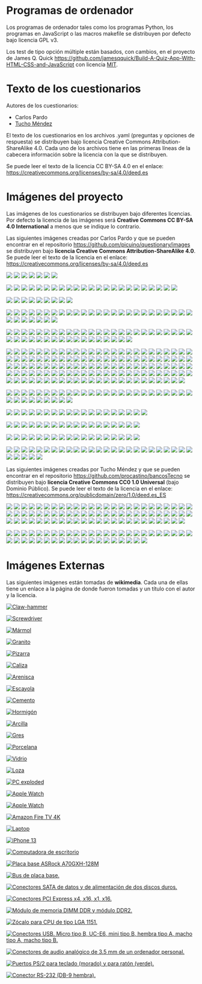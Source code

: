 ﻿Programas de ordenador
======================
Los programas de ordenador tales como los programas Python,
los programas en JavaScript o las macros makefile se 
distribuyen por defecto bajo licencia GPL v3. 

Los test de tipo opción múltiple están basados, con cambios, 
en el proyecto de James Q. Quick
https://github.com/jamesqquick/Build-A-Quiz-App-With-HTML-CSS-and-JavaScript
con licencia [MIT](https://github.com/jamesqquick/Build-A-Quiz-App-With-HTML-CSS-and-JavaScript/blob/master/LICENSE).


Texto de los cuestionarios
==========================
Autores de los cuestionarios:
 - Carlos Pardo
 - [Tucho Méndez](https://github.com/procastino/bancosTecno)

El texto de los cuestionarios en los archivos .yaml (preguntas y opciones 
de respuesta) se distribuyen bajo licencia Creative Commons 
Attribution-ShareAlike 4.0.
Cada uno de los archivos tiene en las primeras líneas de la cabecera 
información sobre la licencia con la que se distribuyen.

Se puede leer el texto de la licencia CC BY-SA 4.0 en el enlace:
https://creativecommons.org/licenses/by-sa/4.0/deed.es


Imágenes del proyecto
=====================
Las imágenes de los cuestionarios se distribuyen bajo diferentes 
licencias. Por defecto la licencia de las imágenes será 
**Creative Commons CC BY-SA 4.0 International** a menos que se indique 
lo contrario.

Las siguientes imágenes creadas por Carlos Pardo y que se pueden encontrar 
en el repositorio  https://github.com/picuino/questionary/images
se distribuyen bajo **licencia Creative Commons Attribution-ShareAlike 4.0**.
Se puede leer el texto de la licencia en el enlace: 
https://creativecommons.org/licenses/by-sa/4.0/deed.es

![](images/thumbs/mecan-calibre-0000n.png)
![](images/thumbs/mecan-calibre-0050n.png)
![](images/thumbs/mecan-calibre-0100n.png)
![](images/thumbs/mecan-calibre-0150n.png)
![](images/thumbs/mecan-calibre-0200n.png)
![](images/thumbs/mecan-calibre-0250n.png)
![](images/thumbs/mecan-calibre-0300n.png)

![](images/thumbs/mecan-poleas-01r.png)
![](images/thumbs/mecan-poleas-02br.png)
![](images/thumbs/mecan-poleas-02r.png)
![](images/thumbs/mecan-poleas-03br.png)
![](images/thumbs/mecan-poleas-03r.png)
![](images/thumbs/mecan-poleas-04br.png)
![](images/thumbs/mecan-poleas-04r.png)
![](images/thumbs/mecan-poleas-05br.png)
![](images/thumbs/mecan-poleas-05r.png)
![](images/thumbs/mecan-poleas-06br.png)
![](images/thumbs/mecan-poleas-06r.png)
![](images/thumbs/mecan-poleas-07br.png)
![](images/thumbs/mecan-poleas-07r.png)
![](images/thumbs/mecan-poleas-08br.png)
![](images/thumbs/mecan-poleas-08r.png)
![](images/thumbs/mecan-poleas-09br.png)
![](images/thumbs/mecan-poleas-09r.png)
![](images/thumbs/mecan-poleas-10br.png)
![](images/thumbs/mecan-poleas-10r.png)
![](images/thumbs/mecan-poleas-11br.png)
![](images/thumbs/mecan-poleas-11r.png)
![](images/thumbs/mecan-poleas-12br.png)
![](images/thumbs/mecan-poleas-12r.png)

![](images/thumbs/informatica-placa-base-04a.jpg)
![](images/thumbs/informatica-placa-base-04b.jpg)
![](images/thumbs/informatica-placa-base-04c.jpg)
![](images/thumbs/informatica-placa-base-04d.jpg)
![](images/thumbs/informatica-placa-base-04e.jpg)
![](images/thumbs/informatica-placa-base-04f.jpg)
![](images/thumbs/informatica-esquema-ordenador-02.png)
![](images/thumbs/informatica-esquema-ordenador.png)
![](images/thumbs/img-0098b.jpg)

![](images/thumbs/neumatic-simbolo-compresor.png)
![](images/thumbs/neumatic-simbolo-deposito.png)
![](images/thumbs/neumatic-simbolo-escape-rapido.png)
![](images/thumbs/neumatic-simbolo-escape-silenciador.png)
![](images/thumbs/neumatic-simbolo-filtro.png)
![](images/thumbs/neumatic-simbolo-fuente-presion.png)
![](images/thumbs/neumatic-simbolo-lubricador.png)
![](images/thumbs/neumatic-simbolo-manometro.png)
![](images/thumbs/neumatic-simbolo-motor-giratorio.png)
![](images/thumbs/neumatic-simbolo-pilotaje-electrico.png)
![](images/thumbs/neumatic-simbolo-pilotaje-enclavamiento.png)
![](images/thumbs/neumatic-simbolo-pilotaje-neumatico.png)
![](images/thumbs/neumatic-simbolo-pilotaje-palanca.png)
![](images/thumbs/neumatic-simbolo-pilotaje-pedal.png)
![](images/thumbs/neumatic-simbolo-pilotaje-pulsador.png)
![](images/thumbs/neumatic-simbolo-pilotaje-rodillo.png)
![](images/thumbs/neumatic-simbolo-piston-doble-efecto.png)
![](images/thumbs/neumatic-simbolo-piston-simple-efecto.png)
![](images/thumbs/neumatic-simbolo-purgador-condensados.png)
![](images/thumbs/neumatic-simbolo-regulador-presion.png)
![](images/thumbs/neumatic-simbolo-retorno-muelle.png)
![](images/thumbs/neumatic-simbolo-secador.png)
![](images/thumbs/neumatic-simbolo-unidad-mantenimiento.png)
![](images/thumbs/neumatic-simbolo-valvula-2-2.png)
![](images/thumbs/neumatic-simbolo-valvula-3-2.png)
![](images/thumbs/neumatic-simbolo-valvula-4-2.png)
![](images/thumbs/neumatic-simbolo-valvula-5-2.png)
![](images/thumbs/neumatic-simbolo-valvula-antirretorno.png)
![](images/thumbs/neumatic-simbolo-valvula-estranguladora-unidireccional.png)
![](images/thumbs/neumatic-simbolo-valvula-estranguladora.png)
![](images/thumbs/neumatic-simbolo-valvula-or.png)
![](images/thumbs/neumatic-simbolo-valvula-simultaneidad.png)

![](images/thumbs/electric-simbolo-altavoz.png)
![](images/thumbs/electric-simbolo-amperimetro.png)
![](images/thumbs/electric-simbolo-cable-conectado.png)
![](images/thumbs/electric-simbolo-cable-cruzado.png)
![](images/thumbs/electric-simbolo-condensador-pol.png)
![](images/thumbs/electric-simbolo-condensador.png)
![](images/thumbs/electric-simbolo-conector.png)
![](images/thumbs/electric-simbolo-conmutador.png)
![](images/thumbs/electric-simbolo-diodo.png)
![](images/thumbs/electric-simbolo-final-carrera.png)
![](images/thumbs/electric-simbolo-fusible.png)
![](images/thumbs/electric-simbolo-generador.png)
![](images/thumbs/electric-simbolo-inductancia.png)
![](images/thumbs/electric-simbolo-interruptor.png)
![](images/thumbs/electric-simbolo-lampara.png)
![](images/thumbs/electric-simbolo-led.png)
![](images/thumbs/electric-simbolo-masa.png)
![](images/thumbs/electric-simbolo-motor.png)
![](images/thumbs/electric-simbolo-npn.png)
![](images/thumbs/electric-simbolo-pila.png)
![](images/thumbs/electric-simbolo-pnp.png)
![](images/thumbs/electric-simbolo-potenciometro.png)
![](images/thumbs/electric-simbolo-pulsador-na.png)
![](images/thumbs/electric-simbolo-pulsador-nc.png)
![](images/thumbs/electric-simbolo-rele.png)
![](images/thumbs/electric-simbolo-resistencia-ldr.png)
![](images/thumbs/electric-simbolo-resistencia-ntc.png)
![](images/thumbs/electric-simbolo-resistencia-variable.png)
![](images/thumbs/electric-simbolo-resistencia.png)
![](images/thumbs/electric-simbolo-tierra.png)
![](images/thumbs/electric-simbolo-transformador.png)
![](images/thumbs/electric-simbolo-voltimetro.png)
![](images/thumbs/electric-simbolo-zumbador.png)
![](images/thumbs/electric-simbolo-resistencia2.png)
![](images/thumbs/electric-simbolo-puerta-and.png)
![](images/thumbs/electric-simbolo-puerta-nand.png)
![](images/thumbs/electric-simbolo-puerta-nor.png)
![](images/thumbs/electric-simbolo-puerta-not.png)
![](images/thumbs/electric-simbolo-puerta-or.png)
![](images/thumbs/electric-simbolo-puerta-xor.png)
![](images/thumbs/electric-simbolo-amplificador-operacional.png)
![](images/thumbs/electric-terraSimbolo.png)

![](images/thumbs/electric-serie-paralelo-c36.png)
![](images/thumbs/electric-serie-paralelo-c24.png)
![](images/thumbs/electric-serie-paralelo-c34.png)
![](images/thumbs/electric-serie-paralelo-c06.png)
![](images/thumbs/electric-serie-paralelo-c32.png)
![](images/thumbs/electric-serie-paralelo-c40.png)
![](images/thumbs/electric-serie-paralelo-c37.png)
![](images/thumbs/electric-serie-paralelo-c12.png)
![](images/thumbs/electric-serie-paralelo-c35.png)
![](images/thumbs/electric-serie-paralelo-c03.png)
![](images/thumbs/electric-serie-paralelo-c39.png)
![](images/thumbs/electric-serie-paralelo-c33.png)
![](images/thumbs/electric-serie-paralelo-c29.png)
![](images/thumbs/electric-serie-paralelo-c28.png)
![](images/thumbs/electric-serie-paralelo-c30.png)
![](images/thumbs/electric-serie-paralelo-c15.png)
![](images/thumbs/electric-serie-paralelo-c31.png)
![](images/thumbs/electric-serie-paralelo-c23.png)
![](images/thumbs/electric-serie-paralelo-c27.png)
![](images/thumbs/electric-serie-paralelo-c08.png)
![](images/thumbs/electric-serie-paralelo-c13.png)
![](images/thumbs/electric-serie-paralelo-c14.png)
![](images/thumbs/electric-serie-paralelo-c21.png)
![](images/thumbs/electric-serie-paralelo-c11.png)
![](images/thumbs/electric-serie-paralelo-c10.png)
![](images/thumbs/electric-serie-paralelo-c09.png)
![](images/thumbs/electric-serie-paralelo-c02.png)
![](images/thumbs/electric-serie-paralelo-c17.png)
![](images/thumbs/electric-serie-paralelo-c38.png)
![](images/thumbs/electric-serie-paralelo-c22.png)
![](images/thumbs/electric-serie-paralelo-c25.png)
![](images/thumbs/electric-serie-paralelo-c20.png)
![](images/thumbs/electric-serie-paralelo-c19.png)
![](images/thumbs/electric-serie-paralelo-c04.png)
![](images/thumbs/electric-serie-paralelo-c18.png)
![](images/thumbs/electric-serie-paralelo-c26.png)
![](images/thumbs/electric-serie-paralelo-c07.png)
![](images/thumbs/electric-serie-paralelo-c05.png)
![](images/thumbs/electric-serie-paralelo-c16.png)
![](images/thumbs/electric-serie-paralelo-c01.png)
![](images/thumbs/electric-resistencia-10.png)
![](images/thumbs/electric-resistencia-100.png)
![](images/thumbs/electric-resistencia-1000.png)
![](images/thumbs/electric-resistencia-10000.png)
![](images/thumbs/electric-resistencia-100000.png)
![](images/thumbs/electric-resistencia-1000000.png)
![](images/thumbs/electric-resistencia-12.png)
![](images/thumbs/electric-resistencia-120.png)
![](images/thumbs/electric-resistencia-1200.png)
![](images/thumbs/electric-resistencia-12000.png)
![](images/thumbs/electric-resistencia-120000.png)
![](images/thumbs/electric-resistencia-1200000.png)
![](images/thumbs/electric-resistencia-15.png)
![](images/thumbs/electric-resistencia-150.png)
![](images/thumbs/electric-resistencia-1500.png)
![](images/thumbs/electric-resistencia-15000.png)
![](images/thumbs/electric-resistencia-150000.png)
![](images/thumbs/electric-resistencia-1500000.png)
![](images/thumbs/electric-resistencia-18.png)
![](images/thumbs/electric-resistencia-180.png)
![](images/thumbs/electric-resistencia-1800.png)
![](images/thumbs/electric-resistencia-18000.png)
![](images/thumbs/electric-resistencia-180000.png)
![](images/thumbs/electric-resistencia-1800000.png)
![](images/thumbs/electric-resistencia-1_0.png)
![](images/thumbs/electric-resistencia-1_2.png)
![](images/thumbs/electric-resistencia-1_5.png)
![](images/thumbs/electric-resistencia-1_8.png)
![](images/thumbs/electric-resistencia-22.png)
![](images/thumbs/electric-resistencia-220.png)
![](images/thumbs/electric-resistencia-2200.png)
![](images/thumbs/electric-resistencia-22000.png)
![](images/thumbs/electric-resistencia-220000.png)
![](images/thumbs/electric-resistencia-2200000.png)
![](images/thumbs/electric-resistencia-27.png)
![](images/thumbs/electric-resistencia-270.png)
![](images/thumbs/electric-resistencia-2700.png)
![](images/thumbs/electric-resistencia-27000.png)
![](images/thumbs/electric-resistencia-270000.png)
![](images/thumbs/electric-resistencia-2700000.png)
![](images/thumbs/electric-resistencia-2_2.png)
![](images/thumbs/electric-resistencia-2_7.png)
![](images/thumbs/electric-resistencia-33.png)
![](images/thumbs/electric-resistencia-330.png)
![](images/thumbs/electric-resistencia-3300.png)
![](images/thumbs/electric-resistencia-33000.png)
![](images/thumbs/electric-resistencia-330000.png)
![](images/thumbs/electric-resistencia-3300000.png)
![](images/thumbs/electric-resistencia-39.png)
![](images/thumbs/electric-resistencia-390.png)
![](images/thumbs/electric-resistencia-3900.png)
![](images/thumbs/electric-resistencia-39000.png)
![](images/thumbs/electric-resistencia-390000.png)
![](images/thumbs/electric-resistencia-3900000.png)
![](images/thumbs/electric-resistencia-3_3.png)
![](images/thumbs/electric-resistencia-3_9.png)
![](images/thumbs/electric-resistencia-47.png)
![](images/thumbs/electric-resistencia-470.png)
![](images/thumbs/electric-resistencia-4700.png)
![](images/thumbs/electric-resistencia-47000.png)
![](images/thumbs/electric-resistencia-470000.png)
![](images/thumbs/electric-resistencia-4700000.png)
![](images/thumbs/electric-resistencia-4_7.png)
![](images/thumbs/electric-resistencia-56.png)
![](images/thumbs/electric-resistencia-560.png)
![](images/thumbs/electric-resistencia-5600.png)
![](images/thumbs/electric-resistencia-56000.png)
![](images/thumbs/electric-resistencia-560000.png)
![](images/thumbs/electric-resistencia-5600000.png)
![](images/thumbs/electric-resistencia-5_6.png)
![](images/thumbs/electric-resistencia-68.png)
![](images/thumbs/electric-resistencia-680.png)
![](images/thumbs/electric-resistencia-6800.png)
![](images/thumbs/electric-resistencia-68000.png)
![](images/thumbs/electric-resistencia-680000.png)
![](images/thumbs/electric-resistencia-6800000.png)
![](images/thumbs/electric-resistencia-6_8.png)
![](images/thumbs/electric-resistencia-82.png)
![](images/thumbs/electric-resistencia-820.png)
![](images/thumbs/electric-resistencia-8200.png)
![](images/thumbs/electric-resistencia-82000.png)
![](images/thumbs/electric-resistencia-820000.png)
![](images/thumbs/electric-resistencia-8200000.png)
![](images/thumbs/electric-resistencia-8_2.png)

![](images/thumbs/electric-circuit-01.png)
![](images/thumbs/electric-circuit-02.png)
![](images/thumbs/electric-circuit-03.png)
![](images/thumbs/electric-circuit-04.png)
![](images/thumbs/electric-circuit-05.png)
![](images/thumbs/electric-circuit-06.png)
![](images/thumbs/electric-circuit-07.png)
![](images/thumbs/electric-circuit-08.png)
![](images/thumbs/electric-circuit-09.png)
![](images/thumbs/electric-circuit-10.png)
![](images/thumbs/electric-circuit-11.png)
![](images/thumbs/electric-circuit-12.png)
![](images/thumbs/electric-circuit-21.png)
![](images/thumbs/electric-circuit-22.png)
![](images/thumbs/electric-circuit-23.png)
![](images/thumbs/electric-circuit-24.png)
![](images/thumbs/electric-circuit-25.png)
![](images/thumbs/electric-circuit-26.png)
![](images/thumbs/electric-circuit-27.png)
![](images/thumbs/electric-circuit-28.png)
![](images/thumbs/electric-circuit-29.png)
![](images/thumbs/electric-circuit-30.png)
![](images/thumbs/electric-circuit-31.png)
![](images/thumbs/electric-circuit-32.png)
![](images/thumbs/electric-circuit-41.png)
![](images/thumbs/electric-circuit-42.png)
![](images/thumbs/electric-circuit-43.png)
![](images/thumbs/electric-circuit-44.png)
![](images/thumbs/electric-circuit-45.png)
![](images/thumbs/electric-circuit-46.png)
![](images/thumbs/electric-circuit-47.png)
![](images/thumbs/electric-circuit-48.png)
![](images/thumbs/electric-circuit-49.png)
![](images/thumbs/electric-circuit-50.png)

![](images/thumbs/electric-table-and.png)
![](images/thumbs/electric-table-nand.png)
![](images/thumbs/electric-table-nor.png)
![](images/thumbs/electric-table-not.png)
![](images/thumbs/electric-table-or.png)
![](images/thumbs/electric-table-tricky.png)
![](images/thumbs/electric-table-xnor.png)
![](images/thumbs/electric-table-xor.png)
![](images/thumbs/electric-digital-01.png)
![](images/thumbs/electric-digital-02.png)
![](images/thumbs/electric-digital-03.png)
![](images/thumbs/electric-digital-04.png)
![](images/thumbs/electric-digital-05.png)
![](images/thumbs/electric-digital-06.png)
![](images/thumbs/electric-digital-07.png)
![](images/thumbs/electric-digital-08.png)
![](images/thumbs/electric-digital-09.png)
![](images/thumbs/electric-digital-10.png)
![](images/thumbs/electric-digital-11.png)

![](images/thumbs/electric-ley-ohm-01.png)
![](images/thumbs/electric-ley-ohm-02.png)
![](images/thumbs/electric-ley-ohm-03.png)
![](images/thumbs/electric-ley-ohm-04.png)
![](images/thumbs/electric-ley-ohm-05.png)
![](images/thumbs/electric-ley-ohm-06.png)
![](images/thumbs/electric-ley-ohm-07.png)
![](images/thumbs/electric-ley-ohm-08.png)
![](images/thumbs/electric-ley-ohm-09.png)
![](images/thumbs/electric-ley-ohm-10.png)
![](images/thumbs/electric-ley-ohm-11.png)
![](images/thumbs/electric-ley-ohm-12.png)
![](images/thumbs/electric-ley-ohm-13.png)
![](images/thumbs/electric-ley-ohm-14.png)
![](images/thumbs/electric-ley-ohm-15.png)
![](images/thumbs/electric-ley-ohm-16.png)
![](images/thumbs/electric-ley-ohm-17.png)
![](images/thumbs/electric-ley-ohm-18.png)

![](images/thumbs/electric-ley-ohm-21.png)
![](images/thumbs/electric-ley-ohm-22.png)
![](images/thumbs/electric-ley-ohm-23.png)
![](images/thumbs/electric-ley-ohm-24.png)
![](images/thumbs/electric-ley-ohm-25.png)
![](images/thumbs/electric-ley-ohm-26.png)
![](images/thumbs/electric-ley-ohm-27.png)
![](images/thumbs/electric-ley-ohm-28.png)
![](images/thumbs/electric-ley-ohm-29.png)
![](images/thumbs/electric-ley-ohm-30.png)
![](images/thumbs/electric-ley-ohm-31.png)
![](images/thumbs/electric-ley-ohm-32.png)
![](images/thumbs/electric-ley-ohm-33.png)
![](images/thumbs/electric-ley-ohm-34.png)
![](images/thumbs/electric-ley-ohm-35.png)
![](images/thumbs/electric-ley-ohm-36.png)
![](images/thumbs/electric-ley-ohm-37.png)
![](images/thumbs/electric-ley-ohm-38.png)

![](images/thumbs/electric-resistencias-serie-paralelo-21.png)
![](images/thumbs/electric-resistencias-serie-paralelo-22.png)
![](images/thumbs/electric-resistencias-serie-paralelo-23.png)
![](images/thumbs/electric-resistencias-serie-paralelo-24.png)
![](images/thumbs/electric-resistencias-serie-paralelo-25.png)
![](images/thumbs/electric-resistencias-serie-paralelo-26.png)
![](images/thumbs/electric-resistencias-serie-paralelo-27.png)
![](images/thumbs/electric-resistencias-serie-paralelo-28.png)
![](images/thumbs/electric-resistencias-serie-paralelo-29.png)
![](images/thumbs/electric-resistencias-serie-paralelo-30.png)
![](images/thumbs/electric-resistencias-serie-paralelo-31.png)
![](images/thumbs/electric-resistencias-serie-paralelo-32.png)
![](images/thumbs/electric-resistencias-serie-paralelo-33.png)
![](images/thumbs/electric-resistencias-serie-paralelo-34.png)
![](images/thumbs/electric-resistencias-serie-paralelo-35.png)
![](images/thumbs/electric-resistencias-serie-paralelo-41.png)
![](images/thumbs/electric-resistencias-serie-paralelo-42.png)
![](images/thumbs/electric-resistencias-serie-paralelo-43.png)
![](images/thumbs/electric-resistencias-serie-paralelo-44.png)
![](images/thumbs/electric-resistencias-serie-paralelo-45.png)
![](images/thumbs/electric-resistencias-serie-paralelo-46.png)
![](images/thumbs/electric-resistencias-serie-paralelo-47.png)
![](images/thumbs/electric-resistencias-serie-paralelo-48.png)
![](images/thumbs/electric-resistencias-serie-paralelo-49.png)
![](images/thumbs/electric-resistencias-serie-paralelo-50.png)
![](images/thumbs/electric-resistencias-serie-paralelo-51.png)
![](images/thumbs/electric-resistencias-serie-paralelo-52.png)
![](images/thumbs/electric-resistencias-serie-paralelo-53.png)
![](images/thumbs/electric-resistencias-serie-paralelo-54.png)
![](images/thumbs/electric-resistencias-serie-paralelo-55.png)


Las siguientes imágenes creadas por Tucho Méndez y que se pueden encontrar 
en el repositorio https://github.com/procastino/bancosTecno
se distribuyen bajo **licencia Creative Commons CC0 1.0 Universal**
(bajo Dominio Público).
Se puede leer el texto de la licencia en el enlace: https://creativecommons.org/publicdomain/zero/1.0/deed.es_ES

![](images/thumbs/electric-2CircLedAcenden.png)
![](images/thumbs/electric-2circSimples.png)
![](images/thumbs/electric-2Int1Zoador.png)
![](images/thumbs/electric-2Int3leds.png)
![](images/thumbs/electric-2IntMixtoTricky.png)
![](images/thumbs/electric-2IntParalelo.png)
![](images/thumbs/electric-2IntResisLedCorto.png)
![](images/thumbs/electric-2IntSerie.png)
![](images/thumbs/electric-2IntSerieMotor.png)
![](images/thumbs/electric-2IntSerieTricky.png)
![](images/thumbs/electric-2pulsParaleloQuitaCable.png)
![](images/thumbs/electric-2receptoresSerie.png)
![](images/thumbs/electric-2ResisParalelo.png)
![](images/thumbs/electric-2resisParalelo24.png)
![](images/thumbs/electric-2ResisParalelo36.png)
![](images/thumbs/electric-2ResisParaleloTricky44.png)
![](images/thumbs/electric-pilaSimbolo.png)
![](images/thumbs/electric-2resisSerie.png)
![](images/thumbs/electric-3ledParal3IntAcenden.png)
![](images/thumbs/electric-3ledParal4IntAcenden.png)
![](images/thumbs/electric-3LedsCortoAcenden.png)
![](images/thumbs/electric-3PilasParalelo.png)
![](images/thumbs/electric-3PilasSerie.png)
![](images/thumbs/electric-3ResisMixto.png)
![](images/thumbs/electric-3ResisMixto422.png)
![](images/thumbs/electric-3ResisMixto436.png)
![](images/thumbs/electric-3ResisParalelo.png)
![](images/thumbs/electric-3ResisParalelo422.png)
![](images/thumbs/electric-3ResisParalelo666.png)
![](images/thumbs/electric-3resisParaleloQue.png)
![](images/thumbs/electric-3resisParalelo_1.png)
![](images/thumbs/electric-3ResisSerie.png)
![](images/thumbs/electric-3ResisSerie223.png)
![](images/thumbs/electric-4LedsCortoAcenden.png)
![](images/thumbs/electric-4ResisMixto4466.png)
![](images/thumbs/electric-6ledAcenden.png)
![](images/thumbs/electric-brBoard2PulsXeralSecEsquemas.png)
![](images/thumbs/electric-brBoard2PulsXeralSecundario.png)
![](images/thumbs/electric-brboardBenConectadas01.png)
![](images/thumbs/electric-brboardResisCircuito.png)
![](images/thumbs/electric-brboardSerieParalelo01.png)
![](images/thumbs/electric-brboardSerieParalelo02.png)
![](images/thumbs/electric-brBr2int2LedParalelo.png)
![](images/thumbs/electric-brBr2IntParalelo.png)
![](images/thumbs/electric-brbr2pulsadoresSerieTricky.png)
![](images/thumbs/electric-brBr3Led1intCalAcende.png)
![](images/thumbs/electric-brbrUnLedPulsadorTricky.png)
![](images/thumbs/electric-duasPilasSerie.png)
![](images/thumbs/electric-ledCurtocircuito.png)
![](images/thumbs/electric-leiOhmDifVoltDifRes.png)
![](images/thumbs/electric-leiOhmSameRes.png)
![](images/thumbs/electric-leiOhmSameVolt.png)
![](images/thumbs/electric-leiOhmSameVoltDecimalOhm.png)
![](images/thumbs/electric-leiOhmSameVoltKohm.png)
![](images/thumbs/electric-altofalanteSimbolo.png)
![](images/thumbs/electric-voltEnA60044.png)
![](images/thumbs/electric-voltEnA611K.png)
![](images/thumbs/electric-voltEnA61K1.png)
![](images/thumbs/electric-voltEnA622.png)
![](images/thumbs/electric-voltEnA62K2K.png)
![](images/thumbs/electric-voltEnA642.png)
![](images/thumbs/electric-voltEnA644.png)
![](images/thumbs/electric-motorSimbolo.png)
![](images/thumbs/electric-lampadaSimbolo.png)
![](images/thumbs/electric-conmutadorSimbolo.png)
![](images/thumbs/electric-pulsadorSimbolo.png)
![](images/thumbs/electric-interruptorSimbolo.png)
![](images/thumbs/electric-3resisParalelob.png)
![](images/thumbs/electric-resistenciaSimbolo2.png)
![](images/thumbs/electric-xeradorAC.png)
![](images/thumbs/electric-ledSimbolo.png)
![](images/thumbs/electric-zoadorSimbolo.png)
![](images/thumbs/electric-2resisParalelob.png)
![](images/thumbs/electric-resistenciaSimbolo.png)

![](images/thumbs/electric-100Ohm.png)
![](images/thumbs/electric-10KOhm.png)
![](images/thumbs/electric-15KOhm.png)
![](images/thumbs/electric-1kOhm.png)
![](images/thumbs/electric-1MOhm.png)
![](images/thumbs/electric-220Ohm.png)
![](images/thumbs/electric-2k2Ohm.png)
![](images/thumbs/electric-2K7Ohm.png)
![](images/thumbs/electric-330Ohm.png)
![](images/thumbs/electric-33Ohm.png)
![](images/thumbs/electric-3Ohm.png)
![](images/thumbs/electric-470KOhm.png)
![](images/thumbs/electric-470Ohm.png)
![](images/thumbs/electric-82MOhm.png)
![](images/thumbs/electric-andGate.png)
![](images/thumbs/electric-borrar.png)
![](images/thumbs/electric-circuit-52.png)
![](images/thumbs/electric-colorCode.png)
![](images/thumbs/electric-digital-12.png)
![](images/thumbs/electric-nandAnd.png)
![](images/thumbs/electric-nandGate.png)
![](images/thumbs/electric-nandNor.png)
![](images/thumbs/electric-nandNot.png)
![](images/thumbs/electric-nandOr.png)
![](images/thumbs/electric-nandXnor.png)
![](images/thumbs/electric-nandXor.png)
![](images/thumbs/electric-norGate.png)
![](images/thumbs/electric-notGate.png)
![](images/thumbs/electric-orGate.png)
![](images/thumbs/electric-taboaAnd.png)
![](images/thumbs/electric-taboaNand.png)
![](images/thumbs/electric-taboaNor.png)
![](images/thumbs/electric-taboaNot.png)
![](images/thumbs/electric-taboaOr.png)
![](images/thumbs/electric-taboaTricky.png)
![](images/thumbs/electric-taboaXnor.png)
![](images/thumbs/electric-taboaXor.png)
![](images/thumbs/electric-transistorAnd.png)
![](images/thumbs/electric-transistorNand.png)
![](images/thumbs/electric-transistorNor.png)
![](images/thumbs/electric-transistorNot.png)
![](images/thumbs/electric-transistorOr.png)
![](images/thumbs/electric-xnorGate.jpg)
![](images/thumbs/electric-xorGate.png)



Imágenes Externas
=====================

Las siguientes imágenes están tomadas de **wikimedia**.
Cada una de ellas tiene un enlace a la página de donde fueron tomadas y 
un título con el autor y la licencia.

<a title="Evan-Amos, Public domain, via Wikimedia Commons"
href="https://commons.wikimedia.org/wiki/File:Claw-hammer.jpg">
<img alt="Claw-hammer" src="images/thumbs/material-hammer.jpg"></a>

<a title="Iainf, Creative Commons Attribution-Share Alike 3.0 Unported, via Wikimedia Commons"
href="https://commons.wikimedia.org/wiki/File:Yellow-flathead-screwdriver.jpg">
<img alt="Screwdriver" src="images/thumbs/material-screwdriver.jpg"></a>

<a title="Lysippos, Creative Commons Attribution-Share Alike 2.0 DE, via Wikimedia Commons"
href="https://commons.wikimedia.org/wiki/File:Milv.jpg">
<img alt="Mármol" src="images/thumbs/material-marmol.jpg"></a>

<a title="Rojinegro81, CC BY-SA 3.0, via Wikimedia Commons"
href="https://commons.wikimedia.org/wiki/File:Roca_Granito.JPG">
<img alt="Granito" src="images/thumbs/material-granito.jpg"></a>

<a title="Dontworry, CC BY-SA 3.0, via Wikimedia Commons"
href="https://commons.wikimedia.org/wiki/File:St.leonhard-ffm002.jpg">
<img alt="Pizarra" src="images/thumbs/material-pizarra.jpg"></a>

<a title="Berthold Werner, CC BY-SA 3.0, via Wikimedia Commons"
href="https://commons.wikimedia.org/wiki/File:Gizeh_Cheops_BW_1.jpg">
<img alt="Caliza" src="images/thumbs/material-caliza.jpg"></a>

<a title="Sarranpa, CC BY-SA 4.0, via Wikimedia Commons"
href="https://commons.wikimedia.org/wiki/File:Arenisca.jpg">
<img alt="Arenisca" src="images/thumbs/material-arenisca.jpg"></a>

<a title="Joseph Rose, CC0 Public Domain, via Wikimedia Commons"
href="https://commons.wikimedia.org/wiki/File:Tapestry_Room_from_Croome_Court_MET_DP341270.jpg">
<img alt="Escayola" src="images/thumbs/material-escayola.jpg"></a>

<a title="Anónimo, CC0 Public Domain, via Wikimedia Commons"
href="https://commons.wikimedia.org/wiki/File:USMC-110806-M-IX060-148.jpg">
<img alt="Cemento" src="images/thumbs/material-cemento.jpg"></a>

<a title="Dafran, CC BY-SA 4.0, via Wikimedia Commons"
href="https://commons.wikimedia.org/wiki/File:Hormigon-autonivelante.png">
<img alt="Hormigón" src="images/thumbs/material-hormigon.jpg"></a>

<a title="Siim Sepp, CC BY-SA 3.0, via Wikimedia Commons"
href="https://commons.wikimedia.org/wiki/File:Clay-ss-2005.jpg">
<img alt="Arcilla" src="images/thumbs/material-arcilla.jpg"></a>

<a title="Patrick Charpiat, CC BY-SA 3.0, via Wikimedia Commons"
href="https://commons.wikimedia.org/wiki/File:Beau_021.jpg">
<img alt="Gres" src="images/thumbs/material-gres.jpg"></a>

<a title="Klausbo, Public Domain, via Wikimedia Commons"
href="https://commons.wikimedia.org/wiki/File:Transparent_porcelain.jpg">
<img alt="Porcelana" src="images/thumbs/material-porcelana.jpg"></a>

<a title="Matthew Bowden, via Wikimedia Commons"
href="https://commons.wikimedia.org/wiki/File:Colorful_bottle.jpg">
<img alt="Vidrio" src="images/thumbs/material-vidrio.jpg"></a>

<a title="Lourdes Cardenal, CC BY-SA 3.0, via Wikimedia Commons"
href="https://commons.wikimedia.org/wiki/File:Cuenco_barro_ceramica_popular_lou.jpg">
<img alt="Loza" src="images/thumbs/material-loza.jpg"></a>

<a title="Gustavb, CC BY-SA 3.0 Unported, via Wikimedia Commons."
href="https://commons.wikimedia.org/wiki/File:Personal_computer,_exploded_5.svg">
<img alt="PC exploded" src="images/thumbs/informatica-pc-exploded.png"></a>

<a title="Avia Husk, CC BY-SA 4.0 International, via Wikimedia Commons."
href="https://commons.wikimedia.org/wiki/File:Apple_Watch_Series_6.jpg">
<img alt="Apple Watch" src="images/thumbs/informatica-apple-watch.jpg"></a>

<a title="Evan-Amos, Public Domain, via Wikimedia Commons."
href="https://commons.wikimedia.org/wiki/File:Raspberry-Pi-2-Bare-BR.jpg">
<img alt="Apple Watch" src="images/thumbs/informatica-raspberry-pi.jpg"></a>

<a title="PAG DEV, CC BY-SA 4.0 International, via Wikimedia Commons."
href="https://commons.wikimedia.org/wiki/File:Amazon_Fire_TV_4k.jpg">
<img alt="Amazon Fire TV 4K" src="images/thumbs/informatica-fire-tv.jpg"></a>

<a title="Pixabay CC0 1.0 Public Domain"
href="https://commons.wikimedia.org/wiki/File:Black_laptop_computer_open_frontal.svg">
<img alt="Laptop" src="images/thumbs/informatica-laptop.png"></a>

<a title="SimonWaldherr, CC BY-SA 4.0, via Wikimedia Commons."
href="https://commons.wikimedia.org/wiki/File:IPhone_13_Pro.jpg">
<img alt="iPhone 13" src="images/thumbs/informatica-iphone-13.jpg"></a>

<a title="Imagen de OpenClipart-Vectors en Pixabay"
href="https://pixabay.com/es/vectors/computadora-escritorio-158675/">
<img alt="Computadora de escritorio" src="images/thumbs/informatica-computer-02.png"></a>

<a title="Evan-Amos CC BY-SA 3.0 Unported via Wikimedia Commons."
href="https://commons.wikimedia.org/wiki/File:A790GXH-128M-Motherboard.jpg">
<img alt="Placa base ASRock A70GXH-128M" src="images/thumbs/informatica-placa-base-02.jpg"></a>

<a title="Chrihern, via Wikimedia Commons."
href="https://commons.wikimedia.org/wiki/File:Motherboard_bus.jpg">
<img alt="Bus de placa base." src="images/thumbs/informatica-motherboard-bus.jpg"></a>

<a title="Dsimic, CC BY-SA 3.0, via Wikimedia Commons."
href="https://commons.wikimedia.org/wiki/File:2.5-inch_SATA_drive_on_top_of_a_3.5-inch_SATA_drive,_close-up_of_data_and_power_connectors.jpg">
<img alt="Conectores SATA de datos y de alimentación de dos discos duros."
src="images/thumbs/informatica-sata-hdd.jpg"></a>

<a title="Jona, CC BY-SA 3.0, via Wikimedia Commons."
href="https://commons.wikimedia.org/wiki/File:PCI-E_%26_PCI_slots_on_DFI_LanParty_nF4_SLI-DR_20050531.jpg">
<img alt="Conectores PCI Express x4, x16, x1, x16."
src="images/thumbs/informatica-pci-express.jpg"></a>

<a title="Wagner51, CC BY-SA 3.0, via Wikimedia Commons."
href="https://commons.wikimedia.org/wiki/File:Notch_position_between_DDR_and_DDR2.jpg">
<img alt="Módulo de memoria DIMM DDR y módulo DDR2."
src="images/thumbs/informatica-dimm-ddr2.jpg"></a>

<a title="Xaar, CC BY-SA 4.0, via Wikimedia Commons."
href="https://commons.wikimedia.org/wiki/File:Socket_1151_closed_01.jpg">
<img alt="Zócalo para CPU de tipo LGA 1151."
src="images/thumbs/informatica-zocalo-1151.jpg"></a>

<a title="Viljo Viitanen, via Wikimedia Commons."
href="https://commons.wikimedia.org/wiki/File:Usb_connectors.JPG">
<img alt="Conectores USB. Micro tipo B, UC-E6, mini tipo B, hembra tipo A, macho tipo A, macho tipo B."
src="images/thumbs/informatica-usb-connectors.jpg"></a>

<a title="Jud McCranie, CC BY-SA 4.0, via Wikimedia Commons."
href="https://commons.wikimedia.org/wiki/File:Computer_mike,_audio_out,_and_audio_in_jacks.jpg">
<img alt="Conectores de audio analógico de 3.5 mm de un ordenador personal."
src="images/thumbs/informatica-computer-audio.jpg"></a>

<a title="Norman Rogers, via Wikimedia Commons."
href="https://commons.wikimedia.org/wiki/File:Ps-2-ports.jpg">
<img alt="Puertos PS/2 para teclado (morado) y para ratón (verde)."
src="images/thumbs/informatica-puertos-ps2.jpg"></a>

<a title="Faxe, CC BY-SA 3.0, via Wikimedia Commons."
href="https://commons.wikimedia.org/wiki/File:RS-232.jpeg">
<img alt="Conector RS-232 (DB-9 hembra)."
src="images/thumbs/informatica-rs232-connector.jpg"></a>


